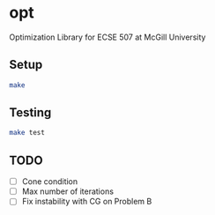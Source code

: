# opt

Optimization Library for ECSE 507 at McGill University

## Setup

```bash
make
```

## Testing

```bash
make test
```

## TODO

- [ ] Cone condition
- [ ] Max number of iterations
- [ ] Fix instability with CG on Problem B
